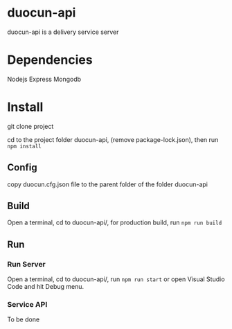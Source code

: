 # duocun-api

duocun-api is a delivery service server

# Dependencies
Nodejs
Express
Mongodb

# Install

git clone project

cd to the project folder duocun-api, (remove package-lock.json), then run `npm install`


## Config
copy duocun.cfg.json file to the parent folder of the folder duocun-api

## Build
Open a terminal, cd to duocun-api/, for production build, run `npm run build`


## Run

### Run Server

Open a terminal, cd to duocun-api/, run `npm run start` or open Visual Studio Code and hit Debug menu.


### Service API

To be done


